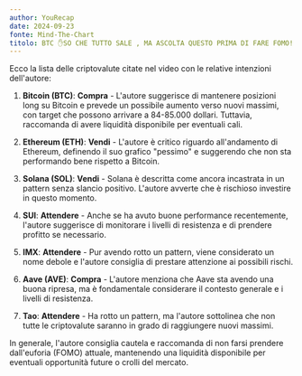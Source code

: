 ```yaml
---
author: YouRecap
date: 2024-09-23
fonte: Mind-The-Chart 
titolo: BTC ✋SO CHE TUTTO SALE , MA ASCOLTA QUESTO PRIMA DI FARE FOMO!
---
```


Ecco la lista delle criptovalute citate nel video con le relative intenzioni dell'autore:

1. **Bitcoin (BTC)**: **Compra** - L'autore suggerisce di mantenere posizioni long su Bitcoin e prevede un possibile aumento verso nuovi massimi, con target che possono arrivare a 84-85.000 dollari. Tuttavia, raccomanda di avere liquidità disponibile per eventuali cali.

2. **Ethereum (ETH)**: **Vendi** - L'autore è critico riguardo all'andamento di Ethereum, definendo il suo grafico "pessimo" e suggerendo che non sta performando bene rispetto a Bitcoin.

3. **Solana (SOL)**: **Vendi** - Solana è descritta come ancora incastrata in un pattern senza slancio positivo. L'autore avverte che è rischioso investire in questo momento.

4. **SUI**: **Attendere** - Anche se ha avuto buone performance recentemente, l'autore suggerisce di monitorare i livelli di resistenza e di prendere profitto se necessario.

5. **IMX**: **Attendere** - Pur avendo rotto un pattern, viene considerato un nome debole e l'autore consiglia di prestare attenzione ai possibili rischi.

6. **Aave (AVE)**: **Compra** - L'autore menziona che Aave sta avendo una buona ripresa, ma è fondamentale considerare il contesto generale e i livelli di resistenza.

7. **Tao**: **Attendere** - Ha rotto un pattern, ma l'autore sottolinea che non tutte le criptovalute saranno in grado di raggiungere nuovi massimi.

In generale, l'autore consiglia cautela e raccomanda di non farsi prendere dall'euforia (FOMO) attuale, mantenendo una liquidità disponibile per eventuali opportunità future o crolli del mercato.
